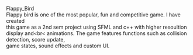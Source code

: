 Flappy_Bird
<br>
Flappy bird is one of the most popular, fun and competitive game. I have created <br>
this game as a 2nd sem project using SFML and c++ with higher resoultion display and<br<
animations. The game features functions such as collision detection, score update, <br>
game states, sound effects and custom UI.
